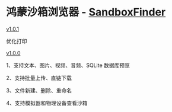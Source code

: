 # 鸿蒙沙箱浏览器 - [SandboxFinder](https://github.com/iHongRen/SandboxFinder)

[v1.0.1](https://github.com/iHongRen/SandboxFinder/releases/tag/v1.0.1)

优化打印  



[v1.0.0](https://github.com/iHongRen/SandboxFinder/releases/tag/v1.0.0)

1、支持文本、图片、视频、音频、SQLite 数据库预览

2、支持批量上传、直链下载

3、文件新建、删除、重命名

4、支持模拟器和物理设备查看沙箱



